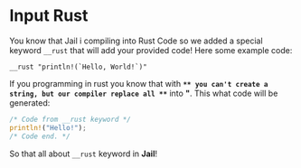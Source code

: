 # Input Rust
You know that Jail i compiling into Rust Code so we added a special keyword `__rust` that will add your provided code! Here some example code:
```
__rust "println!(`Hello, World!`)"
```
If you programming in rust you know that with **`** you can't create a string, but our compiler replace all **`** into **"**.
This what code will be generated:
```rust
/* Code from __rust keyword */
println!("Hello!");
/* Code end. */
```
So that all about `__rust` keyword in **Jail**!
